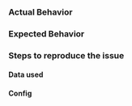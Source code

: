 ### Actual Behavior

### Expected Behavior

### Steps to reproduce the issue

#### Data used

#### Config
